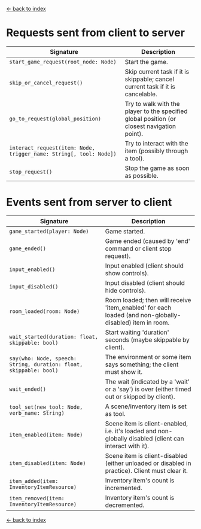 [<- back to index](index.md)

# Requests sent from client to server

|      Signature                                                          |                  Description                                |
| ----------------------------------------------------------------------- | ----------------------------------------------------------- |
|  `start_game_request(root_node: Node)                                `  |  Start the game.                                            |
|  `skip_or_cancel_request()                                           `  |  Skip current task if it is skippable; cancel current task if it is cancelable. |
|  `go_to_request(global_position)                                     `  |  Try to walk with the player to the specified global position (or closest navigation point). |
|  `interact_request(item: Node, trigger_name: String[, tool: Node])   `  |  Try to interact with the item (possibly through a tool).   |
|  `stop_request()                                                     `  |  Stop the game as soon as possible.                         |


<!---
|                                                                         |                                                             |
-->



# Events sent from server to client

|      Signature                                                          |                  Description                                |
| ----------------------------------------------------------------------- | ----------------------------------------------------------- |
|  `game_started(player: Node)                                         `  |  Game started.                                              |
|  `game_ended()                                                       `  |  Game ended (caused by 'end' command or client stop request). |
|  `input_enabled()                                                    `  |  Input enabled (client should show controls).               |
|  `input_disabled()                                                   `  |  Input disabled (client should hide controls).              |
|  `room_loaded(room: Node)                                            `  |  Room loaded; then will receive 'item_enabled' for each loaded (and non-globally-disabled) item in room.  |
|  `wait_started(duration: float, skippable: bool)                     `  |  Start waiting 'duration' seconds (maybe skippable by client).        |
|  `say(who: Node, speech: String, duration: float, skippable: bool)   `  |  The environment or some item says something; the client must show it. |
|  `wait_ended()                                                       `  |  The wait (indicated by a 'wait' or a 'say') is over (either timed out or skipped by client). |
|  `tool_set(new_tool: Node, verb_name: String)                        `  |  A scene/inventory item is set as tool.                     |
|  `item_enabled(item: Node)                                           `  |  Scene item is client-enabled, i.e. it's loaded and non-globally disabled (client can interact with it). |
|  `item_disabled(item: Node)                                          `  |  Scene item is client-disabled (either unloaded or disabled in practice). Client must clear it. |
|  `item_added(item: InventoryItemResource)                            `  |  Inventory item's count is incremented.                     |
|  `item_removed(item: InventoryItemResource)                          `  |  Inventory item's count is decremented.                     |

[<- back to index](index.md)